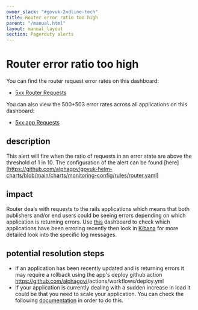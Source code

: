 ```yaml
---
owner_slack: "#govuk-2ndline-tech"
title: Router error ratio too high
parent: "/manual.html"
layout: manual_layout
section: Pagerduty alerts
---
```


# Router error ratio too high

You can find the router request error rates on this dashboard:

- [5xx Router Requests](https://grafana.eks.production.govuk.digital/d/router-requests/router-request-rates-errors-durations)

You can also view the 500+503 error rates across all applications on this dashboard:

- [5xx app Requests][app-5xx-error-rates-grafana]

## description

This alert will fire when the ratio of requests in an error state are above the threshold of 1 in 10.
The configuration of the alert can be found [here][https://github.com/alphagov/govuk-helm-charts/blob/main/charts/monitoring-config/rules/router.yaml]

## impact

Router deals with requests to the rails applications which means that both publishers and/or end users could be seeing errors depending on which application is returning errors.
Use [this][app-5xx-error-rates-grafana] dashboard to check which applications have been erroring recently then look in [Kibana][prod-kibana] for more detailed look into the specific log messages.

## potential resolution steps

- If an application has been recently updated and is returning errors it may require a rollback using the app's deploy github action https://github.com/alphagov/<appname>/actions/workflows/deploy.yml
- If your application is currently dealing with a sudden increase in load it could be that you need to scale your application. You can check the following [documentation][scale-app] in order to do this.

[router-5xx-request-rates-grafana]: https://grafana.eks.integration.govuk.digital/d/router-requests/router-request-rates-errors-durations?orgId=1&var-namespace=apps&var-backend_app=All&var-quantile=0.99&var-error_status=500&var-error_status=503&var-error_status=504
[app-5xx-error-rates-grafana]: https://grafana.eks.prodution.govuk.digital/d/app-requests/app-request-rates-errors-durations?orgId=1&refresh=1m&var-namespace=apps&var-app=All&var-quantile=All&var-error_status=500&var-error_status=503
[prod-kibana]: https://kibana.logit.io/s/13d1a0b1-f54f-407b-a4e5-f53ba653fac3/app/discover
[scale-app]: https://govuk-kubernetes-cluster-user-docs.publishing.service.gov.uk/manage-app/scale-app/#scaling-your-app
